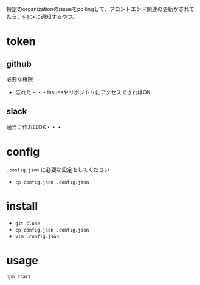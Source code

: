 特定のorganizationのissueをpollingして、フロントエンド関連の更新がされてたら、slackに通知するやつ。

# token

## github
必要な権限
- 忘れた・・・issuesやリポジトリにアクセスできればOK

## slack
適当に作ればOK・・・

# config
`.config.json` に必要な設定をしてください
- `cp config.json .config.json`

# install
- `git clone`
- `cp config.json .config.json`
- `vim .config.json`

# usage
`npm start`

